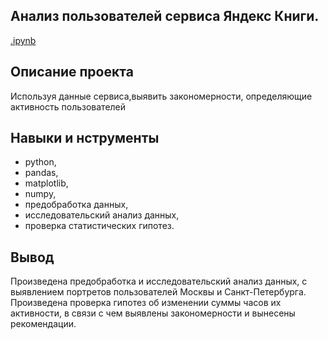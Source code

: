 ## Анализ пользователей сервиса Яндекс Книги.
[.ipynb](https://github.com/Elena-Finaeva/Yandex_practicum/blob/main/Books/Project%20yandex%20books%20(1).ipynb) 

## Описание проекта
Используя  данные сервиса,выявить закономерности, определяющие активность пользователей

## Навыки и нструменты
- python,
- pandas,
- matplotlib,
- numpy,
- предобработка данных,
- исследовательский анализ данных,
- проверка статистических гипотез.

## Вывод
Произведена предобработка и исследовательский анализ данных, с выявлением портретов пользователей Москвы и Санкт-Петербурга. Произведена проверка гипотез об изменении суммы часов их активности, в связи с чем выявлены закономерности и вынесены рекомендации.
